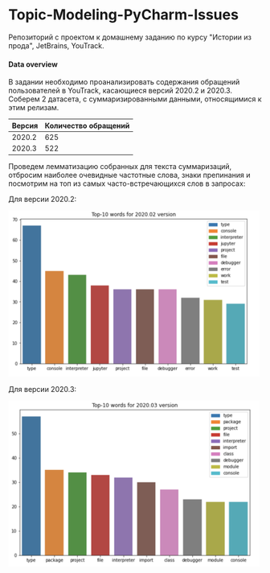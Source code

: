 # Topic-Modeling-PyCharm-Issues
Репозиторий с проектом к домашнему заданию по курсу "Истории из прода", JetBrains, YouTrack.

#### Data overview
 В задании необходимо проанализировать содержания обращений пользователей в YouTrack, касающиеся 
версий 2020.2 и 2020.3. Соберем 2 датасета, с суммаризированными данными, относящимися к этим релизам.


 **Версия** | Количество обращений | 
---|---| 
 2020.2 | 625
2020.3 | 522

Проведем лемматизацию собранных для текста суммаризаций, отбросим наиболее 
очевидные частотные слова, знаки препинания и посмотрим на топ из самых часто-встречающихся слов в запросах:

Для версии 2020.2:

<img src = images/top_10_02.png width="500" height="330">

Для версии 2020.3:

<img src = images/top_10_03.png width="500" height="330">



